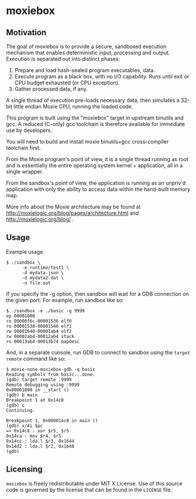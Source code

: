 # moxiebox

## Motivation

The goal of moxiebox is to provide a secure, sandboxed execution
mechanism that enables deterministic input, processing and output.
Execution is separated out into distinct phases:

1. Prepare and load hash-sealed program executables, data.
2. Execute program as a black box, with no I/O capability.
   Runs until exit or CPU budget exhausted (or CPU exception).
3. Gather processed data, if any.

A single thread of execution pre-loads necessary data, then simulates a
32-bit little endian Moxie CPU, running the loaded code.

This program is built using the "moxiebox" target in upstream binutils
and gcc.  A reduced (C-only) gcc toolchain is therefore available for
immediate use by developers.

You will need to build and install moxie binutils+gcc cross-compiler
toolchain first.

From the Moxie program's point of view, it is a single thread running
as root and is essentially the entire operating system kernel +
application, all in a single wrapper.

From the sandbox's point of view, the application is running as an
unpriv'd application with only the ability to access data within the
hand-built memory map.

More info about the Moxie architecture may be found at
http://moxielogic.org/blog/pages/architecture.html and
http://moxielogic.org/blog/ .

## Usage

Example usage:

    $ ./sandbox \
          -e runtime/test1 \
          -d mydata.json \
          -d mydata2.dat \
          -o file.out

If you specify the -g <port> option, then sandbox will wait for a GDB
connection on the given port.  For example, run sandbox like so:

    $ ./sandbox -e ./basic -g 9999
    ep 00001000
    ro 00000f6c-00001536 elf0
    ro 00001538-00001540 elf1
    rw 00001640-00001ab4 elf2
    rw 00002ab4-00012ab4 stack
    ro 00013ab4-00013b74 mapdesc
    
And, in a separate console, run GDB to connect to sandbox using the
`target remote` command like so:

    $ moxie-none-moxiebox-gdb -q basic
    Reading symbols from basic...done.
    (gdb) target remote :9999
    Remote debugging using :9999
    0x00001000 in __start ()
    (gdb) b main
    Breakpoint 1 at 0x14c8
    (gdb) c
    Continuing.
    
    Breakpoint 1, 0x000014c8 in main ()
    (gdb) x/4i $pc
    => 0x14c8 : xor $r5, $r5
    0x14ca : mov $r4, $r5
    0x14cc : lda.l $r3, 0x1644
    0x14d2 : lda.l $r2, 0x1648
    (gdb)


## Licensing
`moxiebox` is freely redistributable under MIT X License.
Use of this source code is governed by the license that can be found
in the `LICENSE` file.
